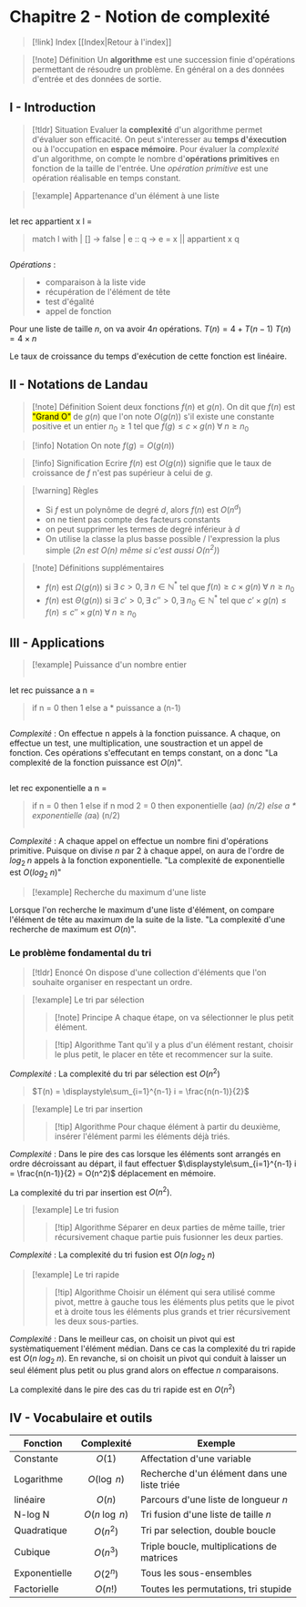 # Chapitre 2 - Notion de complexité

> [!link] Index
> [[Index|Retour à l'index]]

> [!note] Définition
Un **algorithme** est une succession finie d'opérations permettant de résoudre un problème. En général on a des données d'entrée et des données de sortie.

## I - Introduction

> [!tldr] Situation
Evaluer la **complexité** d'un algorithme permet d'évaluer son efficacité.
On peut s'interesser au **temps d'éxecution** ou à l'occupation en **espace mémoire**.
Pour évaluer la *complexité* d'un algorithme, on compte le nombre d'**opérations primitives** en fonction de la taille de l'entrée.
Une *opération primitive* est une opération réalisable en temps constant.

> [!example] Appartenance d'un élément à une liste
>
>```ocaml
let rec appartient x l =
 >   match l with
 >   | [] -> false
 >   | e :: q -> e = x || appartient x q
>```
>
*Opérations* :
>- comparaison à la liste vide
>- récupération de l'élément de tête
>- test d'égalité
>- appel de fonction
>
Pour une liste de taille $n$, on va avoir $4n$ opérations.
$T(n) = 4 + T(n-1)$
$T(n) = 4 \times n$
>
Le taux de croissance du temps d'exécution de cette fonction est linéaire.

## II - Notations de Landau

> [!note] Définition
Soient deux fonctions $f(n)$ et $g(n)$. On dit que $f(n)$ est <mark>"Grand O"</mark> de $g(n)$ que l'on note $O(g(n))$ s'il existe une constante positive et un entier $n_0 \geq 1$ tel que $f(g) \leq c \times g(n) \; \forall \; n \geq n_0$

> [!info] Notation
On note $f(g) = O(g(n))$

> [!info] Signification
 Ecrire $f(n)$ est $O(g(n))$ signifie que le taux de croissance de $f$ n'est pas supérieur à celui de $g$.

> [!warning] Règles
>- Si $f$ est un polynôme de degré $d$, alors $f(n)$ est $O(n^d)$
 >	- on ne tient pas compte des facteurs constants
 >	- on peut supprimer les termes de degré inférieur à $d$
>- On utilise la classe la plus basse possible / l'expression la plus simple (*$2n$ est $O(n)$ même si c'est aussi $O(n^2)$*)

> [!note] Définitions supplémentaires
> - $f(n)$ est $\Omega(g(n))$ si $\exists \; c > 0, \exists \; n \in \mathbb{N}^*$ tel que $f(n) \geq c \times g(n) \; \forall \; n \geq n_0$
> - $f(n)$ est $\Theta(g(n))$ si $\exists \; c' > 0, \exists \; c'' > 0, \exists \; n_0 \in \mathbb{N}^*$ tel que $c' \times g(n) \leq f(n) \leq c'' \times g(n) \; \forall \; n \geq n_0$

## III - Applications

> [!example] Puissance d'un nombre entier
>
>```ocaml
let rec puissance a n =
 >   if n = 0 then 1
 >   else a * puissance a (n-1)
>```
>
*Complexité* : On effectue n appels à la fonction puissance. A chaque, on effectue un test, une multiplication, une soustraction  et un appel de fonction. Ces opérations s'effecutant en temps constant, on a donc "La complexité de la fonction puissance est $O(n)$".
>
>```ocaml
let rec exponentielle a n =
>    if n = 0 then 1
>    else if n mod 2 = 0 then exponentielle (a*a) (n/2)
>    else a * exponentielle (a*a) (n/2)
>```
>
*Complexité* : A chaque appel on effectue un nombre fini d'opérations primitive. Puisque on divise $n$ par 2 à chaque appel, on aura de l'ordre de $log_2 \; n$ appels à la fonction exponentielle. "La complexité de exponentielle est $O(log_2 \; n)$"

> [!example] Recherche du maximum d'une liste
>
Lorsque l'on recherche le maximum d'une liste d'élément, on compare l'élément de tête au maximum de la suite de la liste. "La complexité d'une recherche de maximum est $O(n)$".

### Le problème fondamental du tri

> [!tldr] Enoncé
> On dispose d'une collection d'éléments que l'on souhaite organiser en respectant un ordre.

> [!example] Le tri par sélection
>
 >> [!note] Principe
 >> A chaque étape, on va sélectionner le plus petit élément.
>
>> [!tip] Algorithme
>> Tant qu'il y a plus d'un élément restant, choisir le plus petit, le placer en tête et recommencer sur la suite.
>
*Complexité* : La complexité du tri par sélection est $O(n^2)$
> $T(n) = \displaystyle\sum_{i=1}^{n-1} i = \frac{n(n-1)}{2}$

> [!example] Le tri par insertion
>
>> [!tip] Algorithme
>Pour chaque élément à partir du deuxième, insérer l'élément parmi les éléments déjà triés.
>
*Complexité* : Dans le pire des cas lorsque les éléments sont arrangés en ordre décroissant au départ, il faut effectuer $\displaystyle\sum_{i=1}^{n-1} i = \frac{n(n-1)}{2} = O(n^2)$ déplacement en mémoire.
>
La complexité du tri par insertion est $O(n^2)$.

> [!example] Le tri fusion
>
>> [!tip] Algorithme
Séparer en deux parties de même taille, trier récursivement chaque partie puis fusionner les deux parties.
>
*Complexité* : La complexité du tri fusion est $O(n \; log_2 \; n)$

> [!example] Le tri rapide
>
>> [!tip] Algorithme
Choisir un élément qui sera utilisé comme pivot, mettre à gauche tous les éléments plus petits que le pivot et à droite tous les éléments plus grands et trier récursivement les deux sous-parties.
>
*Complexité* : Dans le meilleur cas, on choisit un pivot qui est systèmatiquement l'élément médian. Dans ce cas la complexité du tri rapide est $O(n \; log_2 \; n)$. En revanche, si on choisit un pivot qui conduit à laisser un seul élément plus petit ou plus grand alors on effectue $n$ comparaisons.
>
La complexité dans le pire des cas du tri rapide est en $O(n^2)$

## IV - Vocabulaire et outils

| Fonction      |     Complexité     | Exemple                                     |
| ------------- |:------------------:| ------------------------------------------- |
| Constante     |       $O(1)$       | Affectation d'une variable                  |
| Logarithme    |   $O(\log \; n)$    | Recherche d'un élément dans une liste triée |
| linéaire      |       $O(n)$       | Parcours d'une liste de longueur $n$        |
| N-log N       | $O(n \; \log \; n)$ | Tri fusion d'une liste de taille $n$        |
| Quadratique   |      $O(n^2)$      | Tri par selection, double boucle            |
| Cubique       |      $O(n^3)$      | Triple boucle, multiplications de matrices  |
| Exponentielle |      $O(2^n)$      | Tous les sous-ensembles                     |
| Factorielle   |      $O(n!)$       | Toutes les permutations, tri stupide        |